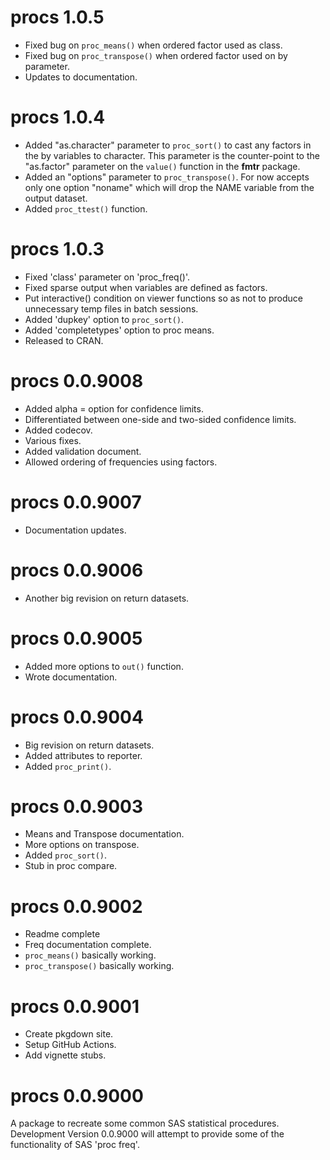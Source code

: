 # procs 1.0.5

* Fixed bug on `proc_means()` when ordered factor used as class.
* Fixed bug on `proc_transpose()` when ordered factor used on by parameter.
* Updates to documentation.

# procs 1.0.4

* Added "as.character" parameter to `proc_sort()` to cast any factors in the
by variables to character.  This parameter is the counter-point to
the "as.factor" parameter on the `value()` function in the **fmtr** package.
* Added an "options" parameter to `proc_transpose()`.  For now accepts only
one option "noname" which will drop the NAME variable from the output dataset.
* Added `proc_ttest()` function.

# procs 1.0.3

* Fixed 'class' parameter on 'proc_freq()'.
* Fixed sparse output when variables are defined as factors.
* Put interactive() condition on viewer functions so as not to produce 
unnecessary temp files in batch sessions.
* Added 'dupkey' option to `proc_sort()`.
* Added 'completetypes' option to proc means.
* Released to CRAN.

# procs 0.0.9008

* Added alpha = option for confidence limits.
* Differentiated between one-side and two-sided confidence limits.
* Added codecov.
* Various fixes.
* Added validation document.
* Allowed ordering of frequencies using factors.

# procs 0.0.9007

* Documentation updates.

# procs 0.0.9006

* Another big revision on return datasets.

# procs 0.0.9005

* Added more options to `out()` function.
* Wrote documentation.

# procs 0.0.9004

* Big revision on return datasets.
* Added attributes to reporter.
* Added `proc_print()`.

# procs 0.0.9003

* Means and Transpose documentation.
* More options on transpose.
* Added `proc_sort()`.
* Stub in proc compare.

# procs 0.0.9002

* Readme complete
* Freq documentation complete.
* `proc_means()` basically working.
* `proc_transpose()` basically working.

# procs 0.0.9001

* Create pkgdown site.
* Setup GitHub Actions.
* Add vignette stubs.

# procs 0.0.9000

A package to recreate some common SAS statistical procedures. Development 
Version 0.0.9000 will attempt to provide some of the functionality 
of SAS 'proc freq'.


